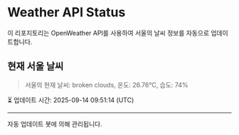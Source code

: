 
# Weather API Status

이 리포지토리는 OpenWeather API를 사용하여 서울의 날씨 정보를 자동으로 업데이트합니다.

## 현재 서울 날씨
> 서울의 현재 날씨: broken clouds, 온도: 26.76°C, 습도: 74%

⏳ 업데이트 시간: 2025-09-14 09:51:14 (UTC)

---
자동 업데이트 봇에 의해 관리됩니다.
